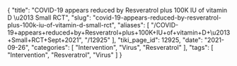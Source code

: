 {
    "title": "COVID-19 appears reduced by Resveratrol plus 100K IU of vitamin D \u2013 Small RCT",
    "slug": "covid-19-appears-reduced-by-resveratrol-plus-100k-iu-of-vitamin-d-small-rct",
    "aliases": [
        "/COVID-19+appears+reduced+by+Resveratrol+plus+100K+IU+of+vitamin+D+\u2013+Small+RCT+Sept+2021",
        "/12925"
    ],
    "tiki_page_id": 12925,
    "date": "2021-09-26",
    "categories": [
        "Intervention",
        "Virus",
        "Resveratrol"
    ],
    "tags": [
        "Intervention",
        "Resveratrol",
        "Virus"
    ]
}